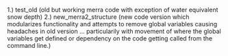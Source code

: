 1.) test_old (old but working merra code with exception of water equivalent snow depth)
2.) new_merra2_structure (new code version which modularizes functionality and attempts to remove global variables causing headaches in old version ... particularily with movement of where the global variables get defined or dependency on the code getting called from the command line.)

